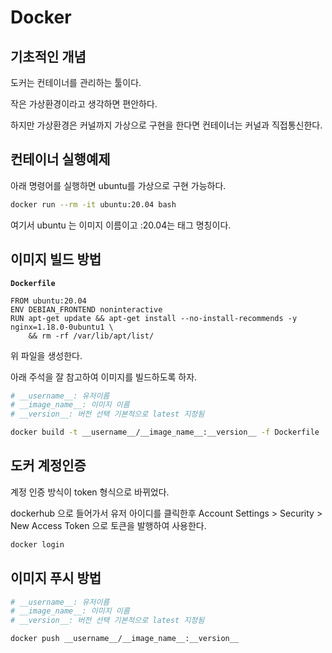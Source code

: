 # Docker

## 기초적인 개념

도커는 컨테이너를 관리하는 툴이다.

작은 가상환경이라고 생각하면 편안하다.

하지만 가상환경은 커널까지 가상으로 구현을 한다면 컨테이너는 커널과 직접통신한다.

## 컨테이너 실행예제

아래 명령어를 실행하면 ubuntu를 가상으로 구현 가능하다.

```bash
docker run --rm -it ubuntu:20.04 bash
```

여기서 ubuntu 는 이미지 이름이고 :20.04는 태그 명칭이다.

## 이미지 빌드 방법

**`Dockerfile`**

```text
FROM ubuntu:20.04
ENV DEBIAN_FRONTEND noninteractive
RUN apt-get update && apt-get install --no-install-recommends -y nginx=1.18.0-0ubuntu1 \
    && rm -rf /var/lib/apt/list/
```

위 파일을 생성한다.

아래 주석을 잘 참고하여 이미지를 빌드하도록 하자.

```bash
# __username__: 유저이름
# __image_name__: 이미지 이름
# __version__: 버전 선택 기본적으로 latest 지정됨

docker build -t __username__/__image_name__:__version__ -f Dockerfile .
```

## 도커 계정인증

계정 인증 방식이 token 형식으로 바뀌었다.

dockerhub 으로 들어가서 유저 아이디를 클릭한후 Account Settings &gt; Security &gt; New Access Token 으로 토큰을 발행하여 사용한다.

```bash
docker login
```

## 이미지 푸시 방법

```bash
# __username__: 유저이름
# __image_name__: 이미지 이름
# __version__: 버전 선택 기본적으로 latest 지정됨

docker push __username__/__image_name__:__version__
```

